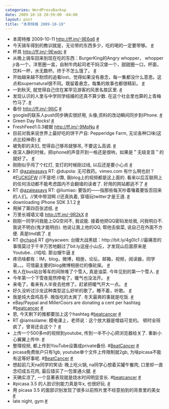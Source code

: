 ```yaml
--- 
categories: WordPressBackup
date: 2009-10-18 20:59:00 -04:00
layout: post
title: "本周特推 2009-10-18"
---
```

<!--more-->
<ul class="aktt_tweet_digest">
	<li>本周特推 2009-10-11 <a href="http://ff.im/-9E6q6" rel="nofollow">http://ff.im/-9E6q6</a> <a href="http://twitter.com/ztpala/statuses/4801054117" class="aktt_tweet_time">#</a></li>
	<li>今天骑车得到的教训就是，无论带的东西多少，吃的喝的一定要带够。 <a href="http://twitter.com/ztpala/statuses/4803396442" class="aktt_tweet_time">#</a></li>
	<li>杯具 <a href="http://ff.im/-9Ewdc" rel="nofollow">http://ff.im/-9Ewdc</a> <a href="http://twitter.com/ztpala/statuses/4803790881" class="aktt_tweet_time">#</a></li>
	<li>从晚上骑车回来到现在吃的东西：BurgerKing的Angry whopper， whopper jr各一个，洋葱圈一盒，自制牛肉起司老干妈汉堡一个，甜甜圈一口，杯面，饮料一杯，水无数杯。终于不怎么饿了。 <a href="http://twitter.com/ztpala/statuses/4804149427" class="aktt_tweet_time">#</a></li>
	<li>开始越来越不耐烦的追看lost，觉得如果没有悬念，每一集都没什么意思。这点和supernatural很不同。既留着悬念，每集的故事也都很精彩。 <a href="http://twitter.com/ztpala/statuses/4819815837" class="aktt_tweet_time">#</a></li>
	<li>一到秋天, 就觉得自己住在某罕见游客的风景名胜区里. <a href="http://twitter.com/ztpala/statuses/4826514807" class="aktt_tweet_time">#</a></li>
	<li>发现认识的人里与中学同学结婚的还真不算少数. 在这个社会里也算的上青梅竹马了. <a href="http://twitter.com/ztpala/statuses/4827275587" class="aktt_tweet_time">#</a></li>
	<li>备份 <a href="http://ff.im/-9IIiC" rel="nofollow">http://ff.im/-9IIiC</a> <a href="http://twitter.com/ztpala/statuses/4830551151" class="aktt_tweet_time">#</a></li>
	<li>google的联系人push同步确实很好用, 头像,资料的改动瞬间同步到iPhone. <a href="http://twitter.com/ztpala/statuses/4831263687" class="aktt_tweet_time">#</a></li>
	<li>Green Day Rocks! <a href="http://twitter.com/ztpala/statuses/4840499588" class="aktt_tweet_time">#</a></li>
	<li>FreshFeed1.0.3被据 <a href="http://ff.im/-9MpNu" rel="nofollow">http://ff.im/-9MpNu</a> <a href="http://twitter.com/ztpala/statuses/4854555394" class="aktt_tweet_time">#</a></li>
	<li>目前对我来说世界上最好吃的饼干产自: Pepperidge Farm, 无论各种口味(这点比较神奇) <a href="http://twitter.com/ztpala/statuses/4854706898" class="aktt_tweet_time">#</a></li>
	<li>被免职的夫妇, 觉得自己够吊就够吊, 不要这么高调. <a href="http://twitter.com/ztpala/statuses/4854914158" class="aktt_tweet_time">#</a></li>
	<li>夜深人静的时候，把iphone的声音开到一格还是很响，如果是＂无级变音＂的就好了。 <a href="http://twitter.com/ztpala/statuses/4856735482" class="aktt_tweet_time">#</a></li>
	<li>刚刚似乎闯了个红灯, 变灯的时候刚过线, 以后还是要小心点 <a href="http://twitter.com/ztpala/statuses/4875145842" class="aktt_tweet_time">#</a></li>
	<li>RT @<a href="http://twitter.com/azaleasays" class="aktt_username">azaleasays</a> RT: @dupola: 无可救药。vimeo.com 有什么啊也封？ #<a href="http://search.twitter.com/search?q=%23FUCKGFW" class="aktt_hashtag">FUCKGFW</a> //不是吧 //靠, 我blog上的视频都是这上面的. 看来以后互联网上的任何活动都不能考虑国内不会翻墙的读者了. 好用的网站都逃不了 <a href="http://twitter.com/ztpala/statuses/4878974603" class="aktt_tweet_time">#</a></li>
	<li>RT @<a href="http://twitter.com/azaleasays" class="aktt_username">azaleasays</a> RT: @liumiao: 要饭的——指那些每天吵着嚷着要饭否回来的人们。//笑中带泪啊 //还真执着, 穿墙玩twitter才是王道. <a href="http://twitter.com/ztpala/statuses/4881431435" class="aktt_tweet_time">#</a></li>
	<li>downloading iPhone SDK 3.1.2 <a href="http://twitter.com/ztpala/statuses/4881750704" class="aktt_tweet_time">#</a></li>
	<li>用掉了第四百张滤纸. <a href="http://twitter.com/ztpala/statuses/4881877672" class="aktt_tweet_time">#</a></li>
	<li>万里长城墙又墙 <a href="http://ff.im/-9R2kX" rel="nofollow">http://ff.im/-9R2kX</a> <a href="http://twitter.com/ztpala/statuses/4883362507" class="aktt_tweet_time">#</a></li>
	<li>刚刚一同学问我能上QQ空间不, 我说能. 接着他把QQ密码发给我, 问我明白不. 我说不明白(鬼才能明白). 他说让我上他的QQ, 帮他去偷菜, 说自己在外面不方便. 真是tmd疯了. <a href="http://twitter.com/ztpala/statuses/4883433827" class="aktt_tweet_time">#</a></li>
	<li>RT @<a href="http://twitter.com/chao4" class="aktt_username">chao4</a> RT @hyacwen: 台嫂大战黑妞：http://bit.ly/4g0Ic1 //最痛苦的事情莫过于千辛万苦地翻过了bit.ly这座小山丘，才发现山后面原来是Youtube.. //哈哈. 那台嫂牛逼 <a href="http://twitter.com/ztpala/statuses/4883721513" class="aktt_tweet_time">#</a></li>
	<li>疼讯啥都有：IM，blog，微博，相册，论坛，邮箱，视频，阅读器，同学录。。。可惜最主要的blog微博相册烂的像砣屎。 <a href="http://twitter.com/ztpala/statuses/4884204189" class="aktt_tweet_time">#</a></li>
	<li>有人在bus站台等车的间隙堆了个雪人, 真是油菜. 今年见到的第一个雪人. <a href="http://twitter.com/ztpala/statuses/4895006314" class="aktt_tweet_time">#</a></li>
	<li>今年第一个下雪夜竟然停电了，暖气也没法开。 <a href="http://twitter.com/ztpala/statuses/4908863981" class="aktt_tweet_time">#</a></li>
	<li>来电了，看来有人半夜去抢修了。赶紧把暖气开大一点。 <a href="http://twitter.com/ztpala/statuses/4909602835" class="aktt_tweet_time">#</a></li>
	<li>好久没听过沙龙这种类型这么好听的歌了。睡不着，听歌。 <a href="http://twitter.com/ztpala/statuses/4910790809" class="aktt_tweet_time">#</a></li>
	<li>我是炖大盘鸡高手. 晚饭吃的太爽了. 冬天最爽的事就是吃饭. <a href="http://twitter.com/ztpala/statuses/4929544102" class="aktt_tweet_time">#</a></li>
	<li>eBay/Paypal and MillerCoors are donating a cent per hashtag #<a href="http://search.twitter.com/search?q=%23beatcancer" class="aktt_hashtag">beatcancer</a> <a href="http://twitter.com/ztpala/statuses/4930256237" class="aktt_tweet_time">#</a></li>
	<li>恩, 今天剩下的推都要加上这个hashtag #<a href="http://search.twitter.com/search?q=%23beatcancer" class="aktt_hashtag">beatcancer</a> <a href="http://twitter.com/ztpala/statuses/4930315247" class="aktt_tweet_time">#</a></li>
	<li>RT @iamsolame: 模电课上，老师说：这个放大器是增益可变的。 顿时全班疯了，曾哥还会这个？ <a href="http://twitter.com/ztpala/statuses/4933278950" class="aktt_tweet_time">#</a></li>
	<li>上传一个500多m的视频到youtube, 传到一半不小心把浏览器给关了. 重新小心翼翼上传中. <a href="http://twitter.com/ztpala/statuses/4933741599" class="aktt_tweet_time">#</a></li>
	<li>整理视频, 都上传到YouTube设置成private备份. #<a href="http://search.twitter.com/search?q=%23BeatCancer" class="aktt_hashtag">BeatCancer</a> <a href="http://twitter.com/ztpala/statuses/4934494612" class="aktt_tweet_time">#</a></li>
	<li>picasa免费账户只有1gb, youtube单个文件上传限制就2gb, 为啥picasa不能有这等好事呢. #<a href="http://search.twitter.com/search?q=%23BeatCancer" class="aktt_hashtag">BeatCancer</a> <a href="http://twitter.com/ztpala/statuses/4935077195" class="aktt_tweet_time">#</a></li>
	<li>想起前几天na同学的笑话: 晚上吃火锅, na同学心想着买罐午餐肉, 口里却一直念叨成五花肉, 最后错买了一包普通火腿. <a href="http://twitter.com/ztpala/statuses/4935245810" class="aktt_tweet_time">#</a></li>
	<li>天确实凉了, 一个显著表现就是烧水时间明显变长. #<a href="http://search.twitter.com/search?q=%23beatcancer" class="aktt_hashtag">beatcancer</a> <a href="http://twitter.com/ztpala/statuses/4936532634" class="aktt_tweet_time">#</a></li>
	<li>#picasa 3.5 的人脸识别能力真是牛x, 也很好玩. <a href="http://twitter.com/ztpala/statuses/4938398565" class="aktt_tweet_time">#</a></li>
	<li>用 picasa 3.5 的面部识别发现了很多以前照片里不经意拍到的背景里的美女 <a href="http://twitter.com/ztpala/statuses/4952108367" class="aktt_tweet_time">#</a></li>
	<li>late night, gym <a href="http://twitter.com/ztpala/statuses/4958860251" class="aktt_tweet_time">#</a></li>
</ul>
